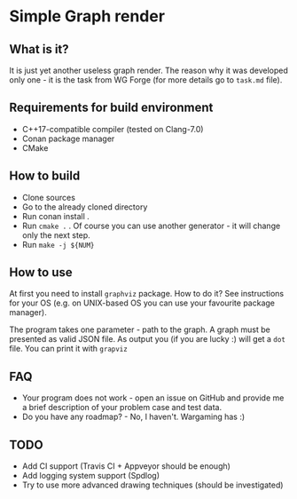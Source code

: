 # Simple Graph render

## What is it?
It is just yet another useless graph render. The reason why it was developed only one -
it is the task from WG Forge (for more details go to `task.md` file).

## Requirements for build environment
* C++17-compatible compiler (tested on Clang-7.0)
* Conan package manager
* CMake

## How to build
* Clone sources
* Go to the already cloned directory
* Run conan install .
* Run `cmake .` . Of course you can use another generator - it will change only the next step.
* Run `make -j ${NUM}` 

## How to use
At first you need to install `graphviz` package. How to do it? See instructions for your OS
(e.g. on UNIX-based OS you can use your favourite package manager).

The program takes one parameter - path to the graph. A graph must be presented as valid JSON
file. As output you (if you are lucky :) will get a `dot` file. You can print it with `grapviz`

## FAQ
* Your program does not work - open an issue on GitHub and provide me a brief description of
your problem case and test data.
* Do you have any roadmap? - No, I haven't. Wargaming has :)

## TODO
* Add CI support (Travis CI + Appveyor should be enough)
* Add logging system support (Spdlog)
* Try to use more advanced drawing techniques (should be investigated)
